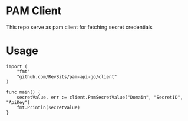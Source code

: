 # PAM Client
This repo serve as pam client for fetching secret credentials

# Usage

```
import (
    "fmt"
    "github.com/RevBits/pam-api-go/client"
)

func main() {
	secretValue, err := client.PamSecretValue("Domain", "SecretID", "ApiKey")
	fmt.Println(secretValue) 
}
```